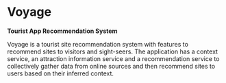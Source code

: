# Voyage

**Tourist App Recommendation System**

Voyage is a tourist site recommendation system with features to recommend sites
to visitors and sight-seers. The application has a context service, an attraction
information service and a recommendation service to collectively gather data from 
online sources and then recommend sites to users based on their inferred context.